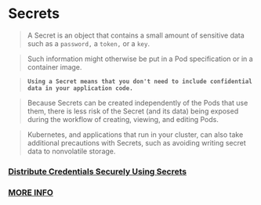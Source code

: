 # <b>Secrets</b>

> A Secret is an object that contains a small amount of sensitive data such as a `password,` a `token,` or a `key`. 

> Such information might otherwise be put in a Pod specification or in a container image. 

> **`Using a Secret means that you don't need to include confidential data in your application code.`**

> Because Secrets can be created independently of the Pods that use them, there is less risk of the Secret (and its data) being exposed during the workflow of creating, viewing, and editing Pods. 

> Kubernetes, and applications that run in your cluster, can also take additional precautions with Secrets, such as avoiding writing secret data to nonvolatile storage.

### [Distribute Credentials Securely Using Secrets](https://kubernetes.io/docs/tasks/inject-data-application/distribute-credentials-secure/)

### [MORE INFO](https://kubernetes.io/docs/concepts/configuration/secret/)